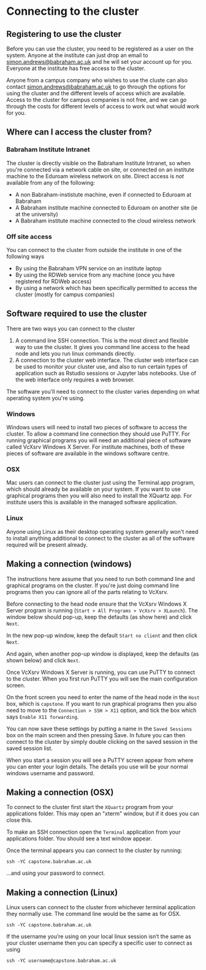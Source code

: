 # Connecting to the cluster

## Registering to use the cluster
Before you can use the cluster, you need to be registered as a user on the system. Anyone at the institute can just drop an email to [simon.andrews\@babraham.ac.uk](mailto:simon.andrews\@babraham.ac.uk?subject=Capstone%20Registration) and he will set your account up for you. Everyone at the institute has free access to the cluster.

Anyone from a campus company who wishes to use the cluste can also contact [simon.andrews\@babraham.ac.uk](mailto:simon.andrews\@babraham.ac.uk?subject=Capstone%20Registration) to go through the options for using the cluster and the different levels of access which are available. Access to the cluster for campus companies is not free, and we can go through the costs for different levels of access to work out what would work for you.

## Where can I access the cluster from?

### Babraham Institute Intranet
The cluster is directly visible on the Babraham Institute Intranet, so when you're connected via a network cable on site, or connected on an institute machine to the Eduroam wireless network on site.   Direct access is *not* available from any of the following:

* A non Babraham-instistute machine, even if connected to Eduroam at Babraham
* A Babraham institute machine connected to Eduroam on another site (ie at the university)
* A Babraham institute machine connected to the cloud wireless network

### Off site access
You can connect to the cluster from outside the institute in one of the following ways

* By using the Babraham VPN service on an institute laptop
* By using the RDWeb service from any machine (once you have registered for RDWeb access)
* By using a network which has been specifically permitted to access the cluster (mostly for campus companies)

## Software required to use the cluster
There are two ways you can connect to the cluster

1. A command line SSH connection.  This is the most direct and flexible way to use the cluster. It gives you command line access to the head node and lets you run linux commands directly.
2. A connection to the cluster web interface. The cluster web interface can be used to monitor your cluster use, and also to run certain types of application such as Rstudio sessions or Jupyter labs notebooks. Use of the web interface only requires a web browser.

The software you'll need to connect to the cluster varies depending on what operating system you're using.

### Windows
Windows users will need to install two pieces of software to access the cluster.  To allow a command line connection they should use PuTTY.  For running graphical programs you will need an additional piece of software called VcXsrv Windows X Server. For institute machines, both of these pieces of software are available in the windows software centre.

### OSX
Mac users can connect to the cluster just using the Terminal.app program, which should already be available on your system. If you want to use graphical programs then you will also need to install the XQuartz app.  For institute users this is available in the managed software application.

### Linux
Anyone using Linux as their desktop operating system generally won't need to install anything additional to connect to the cluster as all of the software required will be present already.

## Making a connection (windows)
The instructions here assume that you need to run both command line and graphical programs on the cluster.  If you're just doing command line programs then you can ignore all of the parts relating to VcXsrv.

Before connecting to the head node ensure that the VcXsrv Windows X Server program is running (```Start > All Programs > VcXsrv > XLaunch```).   The window below should pop-up, keep the defaults (as show here) and click ```Next```.  

In the new pop-up window, keep the default ```Start no client``` and then click ```Next```.

And again, when another pop-up window is displayed, keep the defaults (as shown below) and click ```Next```.

Once VcXsrv Windows X Server is running, you can use PuTTY to connect to the cluster.  When you first run PuTTY you will see the main configuration screen.


On the front screen you need to enter the name of the head node in the ```Host``` box, which is ```capstone```.  If you want to run graphical programs then you also need to move to the ```Connection > SSH > X11``` option, and tick the box which says ```Enable X11 forwarding```.

You can now save these settings by putting a name in the ```Saved Sessions``` box on the main screen and then pressing Save.  In future you can then connect to the cluster by simply double clicking on the saved session in the saved session list.

When you start a session you will see a PuTTY screen appear from where you can enter your login details.  The details you use will be your normal windows username and password.

## Making a connection (OSX)
To connect to the cluster first start the ```XQuartz``` program from your applications folder. This may open an "xterm" window, but if it does you can close this.

To make an SSH connection open the ```Terminal``` application from your applications folder.  You should see a text window appear.

Once the terminal appears you can connect to the cluster by running:

```ssh -YC capstone.babraham.ac.uk```

…and using your password to connect.


## Making a connection (Linux)
Linux users can connect to the cluster from whichever terminal application they normally use.  The command line would be the same as for OSX.

```ssh -YC capstone.babraham.ac.uk```

If the username you’re using on your local linux session isn’t the same as your cluster username then you can specify a specific user to connect as using

```ssh -YC username@capstone.babraham.ac.uk```
